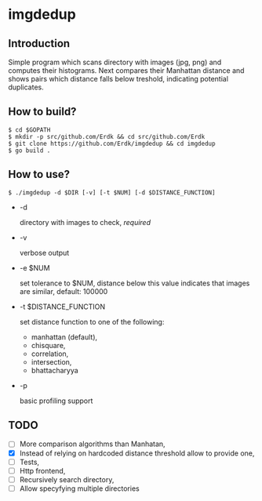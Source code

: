 imgdedup
========

Introduction
------------

Simple program which scans directory with images (jpg, png) and computes their histograms. Next compares their Manhattan distance and shows pairs which distance falls below treshold, indicating potential duplicates.

How to build?
------------

```
$ cd $GOPATH
$ mkdir -p src/github.com/Erdk && cd src/github.com/Erdk
$ git clone https://github.com/Erdk/imgdedup && cd imgdedup
$ go build .
```

How to use?
-----------

```
$ ./imgdedup -d $DIR [-v] [-t $NUM] [-d $DISTANCE_FUNCTION]
```

* -d

  directory with images to check, *required*
* -v

  verbose output
* -e $NUM

  set tolerance to $NUM, distance below this value indicates that images are similar, default: 100000
* -t $DISTANCE_FUNCTION

  set distance function to one of the following:
  
  * manhattan (default),
  * chisquare,
  * correlation,
  * intersection,
  * bhattacharyya
* -p

  basic profiling support

TODO
----

- [ ] More comparison algorithms than Manhatan,
- [x] Instead of relying on hardcoded distance threshold allow to provide one,
- [ ] Tests,
- [ ] Http frontend,
- [ ] Recursively search directory,
- [ ] Allow specyfying multiple directories
